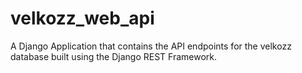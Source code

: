 # velkozz_web_api
A Django Application that contains the API endpoints for the velkozz database built using the Django REST Framework.
